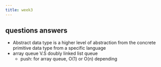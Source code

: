 ```yaml
---
title: week3
---
```


## questions answers
- Abstract data type is a higher level of abstraction from the concrete primitive data type from a specific language
- array queue V.S doubly linked list queue
  - push: for array queue, O(1) or O(n) depending
